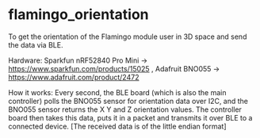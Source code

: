 # flamingo_orientation
To get the orientation of the Flamingo module user in 3D space and send the data via BLE. 


Hardware: Sparkfun nRF52840 Pro Mini -> https://www.sparkfun.com/products/15025 , 
          Adafruit BNO055 -> https://www.adafruit.com/product/2472

How it works: 
 Every second, the BLE board (which is also the main controller) polls the BNO055 sensor for orientation data over I2C, and the BNO055 sensor returns the X Y and Z orientation values. The controller board then takes this data, puts it in a packet and transmits it over BLE to a connected device. [The received data is of the little endian format]
